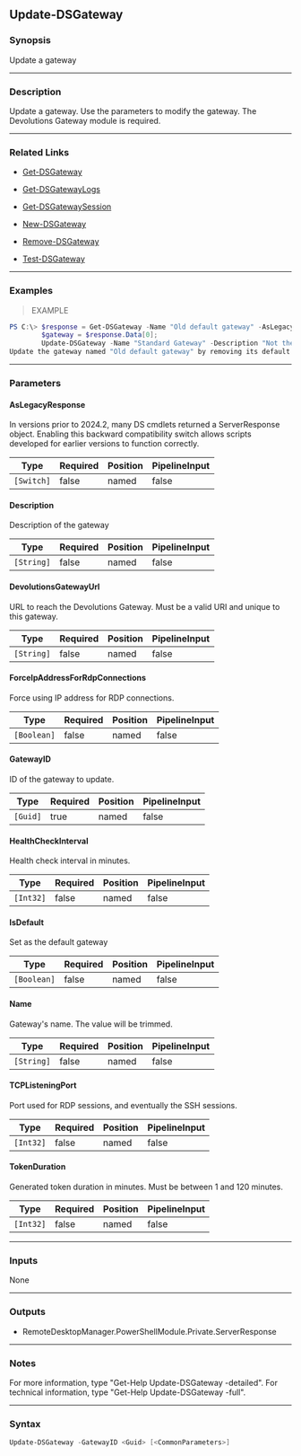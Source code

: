 Update-DSGateway
----------------

### Synopsis
Update a gateway

---

### Description

Update a gateway. Use the parameters to modify the gateway. The Devolutions Gateway module is required.

---

### Related Links
* [Get-DSGateway](Get-DSGateway)

* [Get-DSGatewayLogs](Get-DSGatewayLogs)

* [Get-DSGatewaySession](Get-DSGatewaySession)

* [New-DSGateway](New-DSGateway)

* [Remove-DSGateway](Remove-DSGateway)

* [Test-DSGateway](Test-DSGateway)

---

### Examples
> EXAMPLE

```PowerShell
PS C:\> $response = Get-DSGateway -Name "Old default gateway" -AsLegacyResponse;
        $gateway = $response.Data[0];
        Update-DSGateway -Name "Standard Gateway" -Description "Not the default anymore" -IsDefault $false
Update the gateway named "Old default gateway" by removing its default status. A new description will indicate the change.
```

---

### Parameters
#### **AsLegacyResponse**
In versions prior to 2024.2, many DS cmdlets returned a ServerResponse object. Enabling this backward compatibility switch allows scripts developed for earlier versions to function correctly.

|Type      |Required|Position|PipelineInput|
|----------|--------|--------|-------------|
|`[Switch]`|false   |named   |false        |

#### **Description**
Description of the gateway

|Type      |Required|Position|PipelineInput|
|----------|--------|--------|-------------|
|`[String]`|false   |named   |false        |

#### **DevolutionsGatewayUrl**
URL to reach the Devolutions Gateway. Must be a valid URI and unique to this gateway.

|Type      |Required|Position|PipelineInput|
|----------|--------|--------|-------------|
|`[String]`|false   |named   |false        |

#### **ForceIpAddressForRdpConnections**
Force using IP address for RDP connections.

|Type       |Required|Position|PipelineInput|
|-----------|--------|--------|-------------|
|`[Boolean]`|false   |named   |false        |

#### **GatewayID**
ID of the gateway to update.

|Type    |Required|Position|PipelineInput|
|--------|--------|--------|-------------|
|`[Guid]`|true    |named   |false        |

#### **HealthCheckInterval**
Health check interval in minutes.

|Type     |Required|Position|PipelineInput|
|---------|--------|--------|-------------|
|`[Int32]`|false   |named   |false        |

#### **IsDefault**
Set as the default gateway

|Type       |Required|Position|PipelineInput|
|-----------|--------|--------|-------------|
|`[Boolean]`|false   |named   |false        |

#### **Name**
Gateway's name. The value will be trimmed.

|Type      |Required|Position|PipelineInput|
|----------|--------|--------|-------------|
|`[String]`|false   |named   |false        |

#### **TCPListeningPort**
Port used for RDP sessions, and eventually the SSH sessions.

|Type     |Required|Position|PipelineInput|
|---------|--------|--------|-------------|
|`[Int32]`|false   |named   |false        |

#### **TokenDuration**
Generated token duration in minutes. Must be between 1 and 120 minutes.

|Type     |Required|Position|PipelineInput|
|---------|--------|--------|-------------|
|`[Int32]`|false   |named   |false        |

---

### Inputs
None

---

### Outputs
* RemoteDesktopManager.PowerShellModule.Private.ServerResponse

---

### Notes
For more information, type "Get-Help Update-DSGateway -detailed". For technical information, type "Get-Help Update-DSGateway -full".

---

### Syntax
```PowerShell
Update-DSGateway -GatewayID <Guid> [<CommonParameters>]
```
